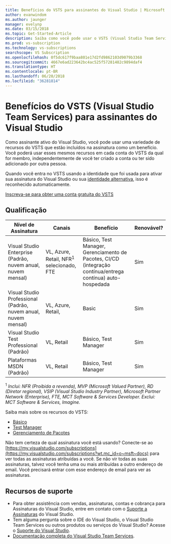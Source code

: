 ```yaml
---
title: Benefícios do VSTS para assinantes do Visual Studio | Microsoft Docs
author: evanwindom
ms.author: jaunger
manager: evelynp
ms.date: 03/15/2018
ms.topic: Get-Started-Article
description: Saiba como você pode usar o VSTS (Visual Studio Team Services) como um assinante do Visual Studio.
ms.prod: vs-subscription
ms.technology: vs-subscriptions
searchscope: VS Subscription
ms.openlocfilehash: 0f5dc617f9baa801e17d2fd9862103d9079b3368
ms.sourcegitcommit: 4667e6ad223642bc4ac525f57281482c9894daf4
ms.translationtype: HT
ms.contentlocale: pt-BR
ms.lasthandoff: 06/20/2018
ms.locfileid: "36281814"
---
```

# <a name="visual-studio-team-services-vsts-benefits-for-visual-studio-subscribers"></a>Benefícios do VSTS (Visual Studio Team Services) para assinantes do Visual Studio

Como assinante ativo do Visual Studio, você pode usar uma variedade de recursos do VSTS que estão incluídos na assinatura como um benefício. Você poderá usar esses mesmos recursos em cada conta do VSTS da qual for membro, independentemente de você ter criado a conta ou ter sido adicionado por outra pessoa.

Quando você entra no VSTS usando a identidade que foi usada para ativar sua assinatura do Visual Studio ou sua [identidade alternativa](vs-alternate-identity.md), isso é reconhecido automaticamente.

[Inscreva-se para obter uma conta gratuita do VSTS](https://visualstudio.microsoft.com/team-services/)

## <a name="eligibility"></a>Qualificação

| Nível de Assinatura                                                 |     Canais                                            | Benefício                                                          | Renovável?    |
|--------------------------------------------------------------------|---------------------------------------------------------|------------------------------------------------------------------|---------------|
| Visual Studio Enterprise (Padrão, nuvem anual, nuvem mensal)   | VL, Azure, Retail, NFR<sup>1</sup> selecionado, FTE  | Básico, Test Manager, Gerenciamento de Pacotes, CI/CD (integração contínua/entrega contínua) auto-hospedada       |  Sim          |
| Visual Studio Professional (Padrão, nuvem anual, nuvem mensal) | VL, Azure, Retail,                                        | Basic                                                            |  Sim          |
| Visual Studio Test Professional (Padrão)                         | VL, Retail                                              | Básico, Test Manager                                              |  Sim          |
| Plataformas MSDN (Padrão)                                          | VL, Retail                                              | Básico, Test Manager                                              |  Sim          |

<sup>1</sup>  *Inclui:  NFR (Proibida a revenda), MVP (Microsoft Valued Partner), RD (Diretor regional), VSIP (Visual Studio Industry Partner), Microsoft Partner Network (Enterprise), FTE, MCT Software & Services Developer. Exclui: MCT Software & Services, Imagine.*

Saiba mais sobre os recursos do VSTS:

- [Básico](https://visualstudio.microsoft.com/team-services/compare-features/)
- [Test Manager](https://marketplace.visualstudio.com/items?itemName=ms.vss-testmanager-web)
- [Gerenciamento de Pacotes](https://marketplace.visualstudio.com/items?itemName=ms.feed)

Não tem certeza de qual assinatura você está usando?  Conecte-se ao [https://my.visualstudio.com/subscriptions](https://my.visualstudio.com/subscriptions?wt.mc_id=o~msft~docs) para ver todas as assinaturas atribuídas a você.
Se não vir todas as suas assinaturas, talvez você tenha uma ou mais atribuídas a outro endereço de email.  Você precisará entrar com esse endereço de email para ver as assinaturas.

## <a name="support-resources"></a>Recursos de suporte

-  Para obter assistência com vendas, assinaturas, contas e cobrança para Assinaturas do Visual Studio, entre em contato com o [Suporte a Assinaturas](https://visualstudio.microsoft.com/subscriptions/support/) do Visual Studio.
-  Tem alguma pergunta sobre o IDE do Visual Studio, o Visual Studio Team Services ou outros produtos ou serviços do Visual Studio?  Acesse o [Suporte do Visual Studio](https://visualstudio.microsoft.com/support/).
-  [Documentação completa do Visual Studio Team Services](/vsts/).